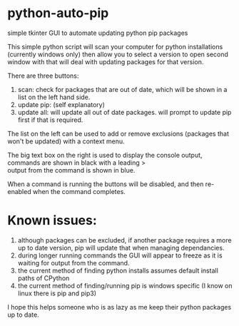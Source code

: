# python-auto-pip
simple tkinter GUI to automate updating python pip packages

This simple python script will scan your computer for python installations (currently windows only)
then allow you to select a version to open second window with that will deal with updating packages for that version.

There are three buttons:
1) scan: check for packages that are out of date, which will be shown in a list on the left hand side.
2) update pip: (self explanatory)
3) update all: will update all out of date packages. will prompt to update pip first if that is required.

The list on the left can be used to add or remove exclusions (packages that won't be updated) with a context menu.

The big text box on the right is used to display the console output, commands are shown in black with a leading >  
output from the command is shown in blue.

When a command is running the buttons will be disabled, and then re-enabled when the command completes.

# Known issues:
1) although packages can be excluded, if another package requires a more up to date version, pip will update that when managing dependancies.
2) during longer running commands the GUI will appear to freeze as it is waiting for output from the command.
3) the current method of finding python installs assumes default install paths of CPython
4) the current method of finding/running pip is windows specific (I know on linux there is pip and pip3)

I hope this helps someone who is as lazy as me keep their python packages up to date.
